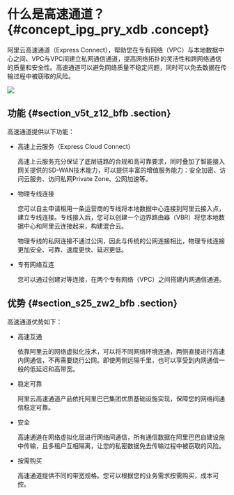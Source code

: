 # 什么是高速通道？ {#concept_ipg_pry_xdb .concept}

阿里云高速通道（Express Connect），帮助您在专有网络（VPC）与本地数据中心之间、VPC与VPC间建立私网通信通道，提高网络拓扑的灵活性和跨网络通信的质量和安全性。高速通道可以避免网络质量不稳定问题，同时可以免去数据在传输过程中被窃取的风险。

![](http://static-aliyun-doc.oss-cn-hangzhou.aliyuncs.com/assets/img/13811/15580808354200_zh-CN.jpg)

## 功能 {#section_v5t_z12_bfb .section}

高速通道提供以下功能：

-   高速上云服务（Express Cloud Connect）

    高速上云服务充分保证了底层链路的合规和高可靠要求，同时叠加了智能接入网关提供的SD-WAN技术能力，可以提供丰富的增值服务能力：安全加密、访问云服务、访问私网Private Zone、公网加速等。

-   物理专线连接

    您可以自主申请租用一条运营商的专线将本地数据中心连接到阿里云接入点，建立专线连接。专线接入后，您可以创建一个边界路由器（VBR）将您本地数据中心和阿里云连接起来，构建混合云。

    物理专线的私网连接不通过公网，因此与传统的公网连接相比，物理专线连接更加安全、可靠、速度更快、延迟更低。

-   专有网络互连

    您可以通过创建对等连接，在两个专有网络（VPC）之间搭建内网通信通道。


## 优势 {#section_s25_zw2_bfb .section}

高速通道优势如下：

-   高速互通

    依靠阿里云的网络虚拟化技术，可以将不同网络环境连通，两侧直接进行高速内网通信，不再需要绕行公网。即使两侧远隔千里，也可以享受到内网通信一般的低延迟和高带宽。

-   稳定可靠

    阿里云高速通道产品依托阿里巴巴集团优质基础设施实现，保障您的网络间通信稳定可靠。

-   安全

    高速通道在网络虚拟化层进行网络间通信，所有通信数据在阿里巴巴自建设施中传输，且多租户互相隔离，让您的私密数据免去传输过程中被窃取的风险。

-   按需购买

    高速通道提供不同的带宽规格。您可以根据您的业务需求按需购买，成本可控。


